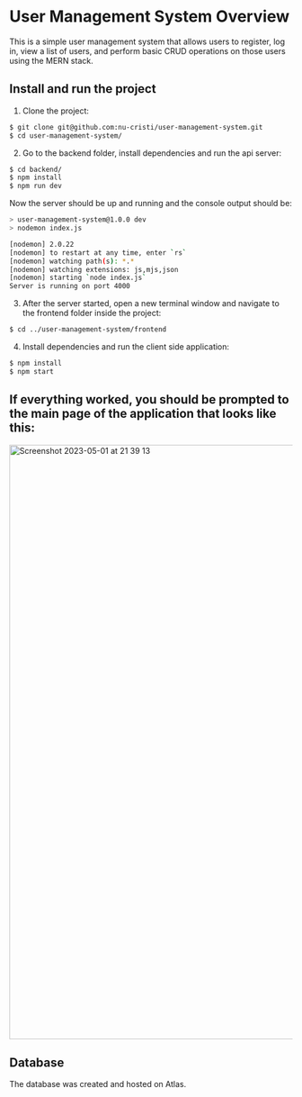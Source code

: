 # User Management System Overview

This is a simple user management system that allows users to register, log in, view a list of users, and perform basic CRUD operations on those users using the MERN stack.
  
## Install and run the project

1. Clone the project:

```bash
$ git clone git@github.com:nu-cristi/user-management-system.git
$ cd user-management-system/
```

2. Go to the backend folder, install dependencies and run the api server:

```bash
$ cd backend/
$ npm install
$ npm run dev
```
Now the server should be up and running and the console output should be:

```bash
> user-management-system@1.0.0 dev
> nodemon index.js

[nodemon] 2.0.22
[nodemon] to restart at any time, enter `rs`
[nodemon] watching path(s): *.*
[nodemon] watching extensions: js,mjs,json
[nodemon] starting `node index.js`
Server is running on port 4000
```

3. After the server started, open a new terminal window and navigate to the frontend folder inside the project:

```bash
$ cd ../user-management-system/frontend
```

4. Install dependencies and run the client side application:

```bash
$ npm install
$ npm start
```

## If everything worked, you should be prompted to the main page of the application that looks like this:

<img width="1056" alt="Screenshot 2023-05-01 at 21 39 13" src="https://user-images.githubusercontent.com/101981056/235509187-3820904b-c73d-4704-b0a2-53737c8fbc8f.png">

## Database

  The database was created and hosted on Atlas.
